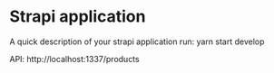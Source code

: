 # Strapi application

A quick description of your strapi application
run: yarn start develop

API: http://localhost:1337/products